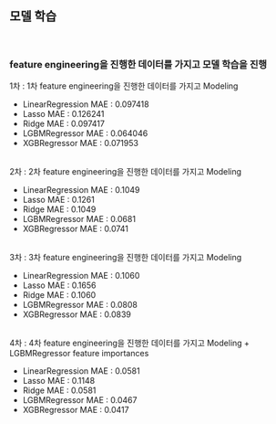 ## 모델 학습
<br>

### feature engineering을 진행한 데이터를 가지고 모델 학습을 진행

1차 : 1차 feature engineering을 진행한 데이터를 가지고 Modeling
- LinearRegression MAE : 0.097418
- Lasso MAE : 0.126241
- Ridge MAE : 0.097417
- LGBMRegressor MAE : 0.064046
- XGBRegressor MAE : 0.071953
<br><br>

2차 : 2차 feature engineering을 진행한 데이터를 가지고 Modeling
- LinearRegression MAE : 0.1049
- Lasso MAE : 0.1261
- Ridge MAE : 0.1049
- LGBMRegressor MAE : 0.0681
- XGBRegressor MAE : 0.0741
<br><br>

3차 : 3차 feature engineering을 진행한 데이터를 가지고 Modeling
- LinearRegression MAE : 0.1060
- Lasso MAE : 0.1656
- Ridge MAE : 0.1060
- LGBMRegressor MAE : 0.0808
- XGBRegressor MAE : 0.0839
<br><br>

4차 : 4차 feature engineering을 진행한 데이터를 가지고 Modeling + LGBMRegressor feature importances
- LinearRegression MAE : 0.0581
- Lasso MAE : 0.1148
- Ridge MAE : 0.0581
- LGBMRegressor MAE : 0.0467
- XGBRegressor MAE : 0.0417
<br><br>
